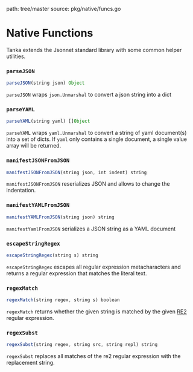 path: tree/master
source: pkg/native/funcs.go

# Native Functions

Tanka extends the Jsonnet standard library with some common helper utilities.

### `parseJSON`
```ts
parseJSON(string json) Object
```
`parseJSON` wraps `json.Unmarshal` to convert a json string into a dict

### `parseYAML`
```ts
parseYAML(string yaml) []Object
```
`parseYAML` wraps `yaml.Unmarshal` to convert a string of yaml document(s) into a set of dicts.
If `yaml` only contains a single document, a single value array will be returned.

### `manifestJSONFromJSON`
```ts
manifestJSONFromJSON(string json, int indent) string
```
`manifestJSONFromJSON` reserializes JSON and allows to change the indentation.

### `manifestYAMLFromJSON`
```ts
manifestYAMLFromJSON(string json) string
```
`manifestYamlFromJSON` serializes a JSON string as a YAML document

### `escapeStringRegex`
```ts
escapeStringRegex(string s) string
```
`escapeStringRegex` escapes all regular expression metacharacters and returns a
regular expression that matches the literal text.

### `regexMatch`
```ts
regexMatch(string regex, string s) boolean
```
`regexMatch` returns whether the given string is matched by the given [RE2](https://golang.org/s/re2syntax) regular expression.

### `regexSubst`
```ts
regexSubst(string regex, string src, string repl) string
```
`regexSubst` replaces all matches of the re2 regular expression with the
replacement string.

